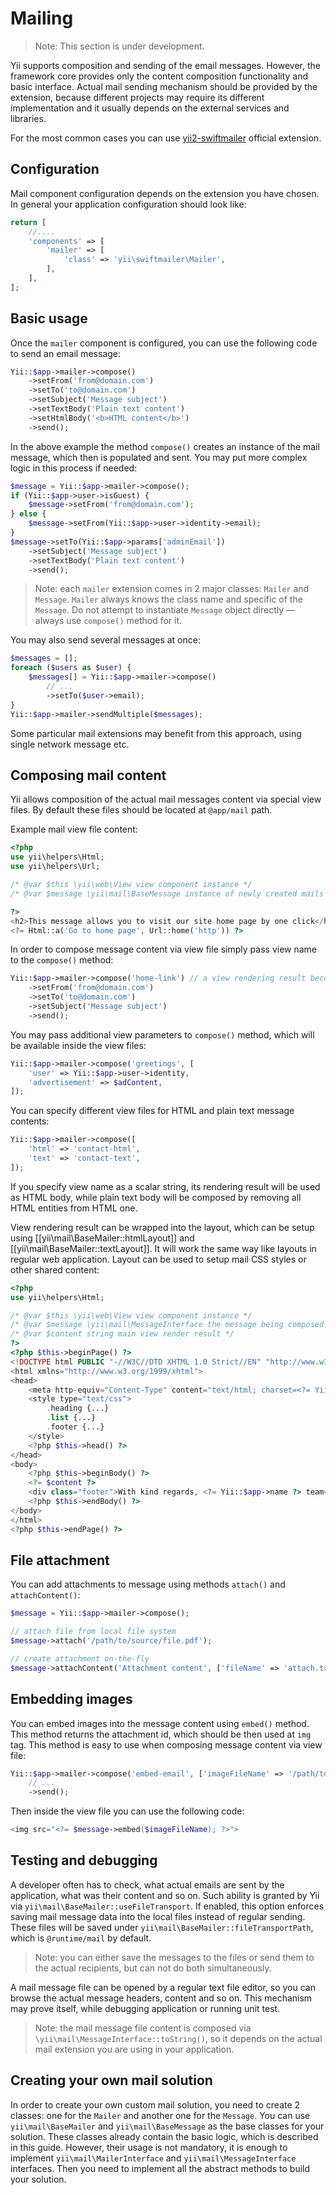 Mailing
=======

> Note: This section is under development.

Yii supports composition and sending of the email messages. However, the framework core provides
only the content composition functionality and basic interface. Actual mail sending mechanism should
be provided by the extension, because different projects may require its different implementation and
it usually depends on the external services and libraries.

For the most common cases you can use [yii2-swiftmailer](https://github.com/yiisoft/yii2-swiftmailer) official extension.


Configuration
-------------

Mail component configuration depends on the extension you have chosen.
In general your application configuration should look like:

```php
return [
    //....
    'components' => [
        'mailer' => [
            'class' => 'yii\swiftmailer\Mailer',
        ],
    ],
];
```


Basic usage
-----------

Once the `mailer` component is configured, you can use the following code to send an email message:

```php
Yii::$app->mailer->compose()
    ->setFrom('from@domain.com')
    ->setTo('to@domain.com')
    ->setSubject('Message subject')
    ->setTextBody('Plain text content')
    ->setHtmlBody('<b>HTML content</b>')
    ->send();
```

In the above example the method `compose()` creates an instance of the mail message, which then is populated and sent.
You may put more complex logic in this process if needed:

```php
$message = Yii::$app->mailer->compose();
if (Yii::$app->user->isGuest) {
    $message->setFrom('from@domain.com');
} else {
    $message->setFrom(Yii::$app->user->identity->email);
}
$message->setTo(Yii::$app->params['adminEmail'])
    ->setSubject('Message subject')
    ->setTextBody('Plain text content')
    ->send();
```

> Note: each `mailer` extension comes in 2 major classes: `Mailer` and `Message`. `Mailer` always knows
  the class name and specific of the `Message`. Do not attempt to instantiate `Message` object directly —
  always use `compose()` method for it.

You may also send several messages at once:

```php
$messages = [];
foreach ($users as $user) {
    $messages[] = Yii::$app->mailer->compose()
        // ...
        ->setTo($user->email);
}
Yii::$app->mailer->sendMultiple($messages);
```

Some particular mail extensions may benefit from this approach, using single network message etc.


Composing mail content
----------------------

Yii allows composition of the actual mail messages content via special view files.
By default these files should be located at `@app/mail` path.

Example mail view file content:

```php
<?php
use yii\helpers\Html;
use yii\helpers\Url;

/* @var $this \yii\web\View view component instance */
/* @var $message \yii\mail\BaseMessage instance of newly created mails message */

?>
<h2>This message allows you to visit our site home page by one click</h2>
<?= Html::a('Go to home page', Url::home('http')) ?>
```

In order to compose message content via view file simply pass view name to the `compose()` method:

```php
Yii::$app->mailer->compose('home-link') // a view rendering result becomes the message body here
    ->setFrom('from@domain.com')
    ->setTo('to@domain.com')
    ->setSubject('Message subject')
    ->send();
```

You may pass additional view parameters to `compose()` method, which will be available inside the view files:

```php
Yii::$app->mailer->compose('greetings', [
    'user' => Yii::$app->user->identity,
    'advertisement' => $adContent,
]);
```

You can specify different view files for HTML and plain text message contents:

```php
Yii::$app->mailer->compose([
    'html' => 'contact-html',
    'text' => 'contact-text',
]);
```

If you specify view name as a scalar string, its rendering result will be used as HTML body, while
plain text body will be composed by removing all HTML entities from HTML one.

View rendering result can be wrapped into the layout, which can be setup using [[yii\mail\BaseMailer::htmlLayout]]
and [[yii\mail\BaseMailer::textLayout]]. It will work the same way like layouts in regular web application.
Layout can be used to setup mail CSS styles or other shared content:

```php
<?php
use yii\helpers\Html;

/* @var $this \yii\web\View view component instance */
/* @var $message \yii\mail\MessageInterface the message being composed */
/* @var $content string main view render result */
?>
<?php $this->beginPage() ?>
<!DOCTYPE html PUBLIC "-//W3C//DTD XHTML 1.0 Strict//EN" "http://www.w3.org/TR/xhtml1/DTD/xhtml1-strict.dtd">
<html xmlns="http://www.w3.org/1999/xhtml">
<head>
    <meta http-equiv="Content-Type" content="text/html; charset=<?= Yii::$app->charset ?>" />
    <style type="text/css">
        .heading {...}
        .list {...}
        .footer {...}
    </style>
    <?php $this->head() ?>
</head>
<body>
    <?php $this->beginBody() ?>
    <?= $content ?>
    <div class="footer">With kind regards, <?= Yii::$app->name ?> team</div>
    <?php $this->endBody() ?>
</body>
</html>
<?php $this->endPage() ?>
```


File attachment
---------------

You can add attachments to message using methods `attach()` and `attachContent()`:

```php
$message = Yii::$app->mailer->compose();

// attach file from local file system
$message->attach('/path/to/source/file.pdf');

// create attachment on-the-fly
$message->attachContent('Attachment content', ['fileName' => 'attach.txt', 'contentType' => 'text/plain']);
```


Embedding images
----------------

You can embed images into the message content using `embed()` method. This method returns the attachment id,
which should be then used at `img` tag.
This method is easy to use when composing message content via view file:

```php
Yii::$app->mailer->compose('embed-email', ['imageFileName' => '/path/to/image.jpg'])
    // ...
    ->send();
```

Then inside the view file you can use the following code:

```php
<img src="<?= $message->embed($imageFileName); ?>">
```


Testing and debugging
---------------------

A developer often has to check, what actual emails are sent by the application, what was their content and so on.
Such ability is granted by Yii via `yii\mail\BaseMailer::useFileTransport`. If enabled, this option enforces
saving mail message data into the local files instead of regular sending. These files will be saved under
`yii\mail\BaseMailer::fileTransportPath`, which is `@runtime/mail` by default.

> Note: you can either save the messages to the files or send them to the actual recipients, but can not do both simultaneously.

A mail message file can be opened by a regular text file editor, so you can browse the actual message headers, content and so on.
This mechanism may prove itself, while debugging application or running unit test.

> Note: the mail message file content is composed via `\yii\mail\MessageInterface::toString()`, so it depends on the actual
  mail extension you are using in your application.


Creating your own mail solution
-------------------------------

In order to create your own custom mail solution, you need to create 2 classes: one for the `Mailer` and
another one for the `Message`.
You can use `yii\mail\BaseMailer` and `yii\mail\BaseMessage` as the base classes for your solution. These classes
already contain the basic logic, which is described in this guide. However, their usage is not mandatory, it is enough
to implement `yii\mail\MailerInterface` and `yii\mail\MessageInterface` interfaces.
Then you need to implement all the abstract methods to build your solution.
